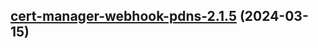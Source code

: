 

## [cert-manager-webhook-pdns-2.1.5](https://github.com/cyr-ius/truenas-charts/compare/cert-manager-webhook-pdns-2.1.4...cert-manager-webhook-pdns-2.1.5) (2024-03-15)

